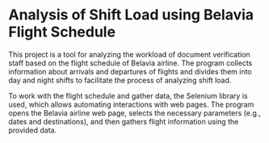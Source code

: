 # Analysis of Shift Load using Belavia Flight Schedule

This project is a tool for analyzing the workload of document verification staff based on the flight schedule of Belavia airline. The program collects information about arrivals and departures of flights and divides them into day and night shifts to facilitate the process of analyzing shift load.

To work with the flight schedule and gather data, the Selenium library is used, which allows automating interactions with web pages. The program opens the Belavia airline web page, selects the necessary parameters (e.g., dates and destinations), and then gathers flight information using the provided data.

